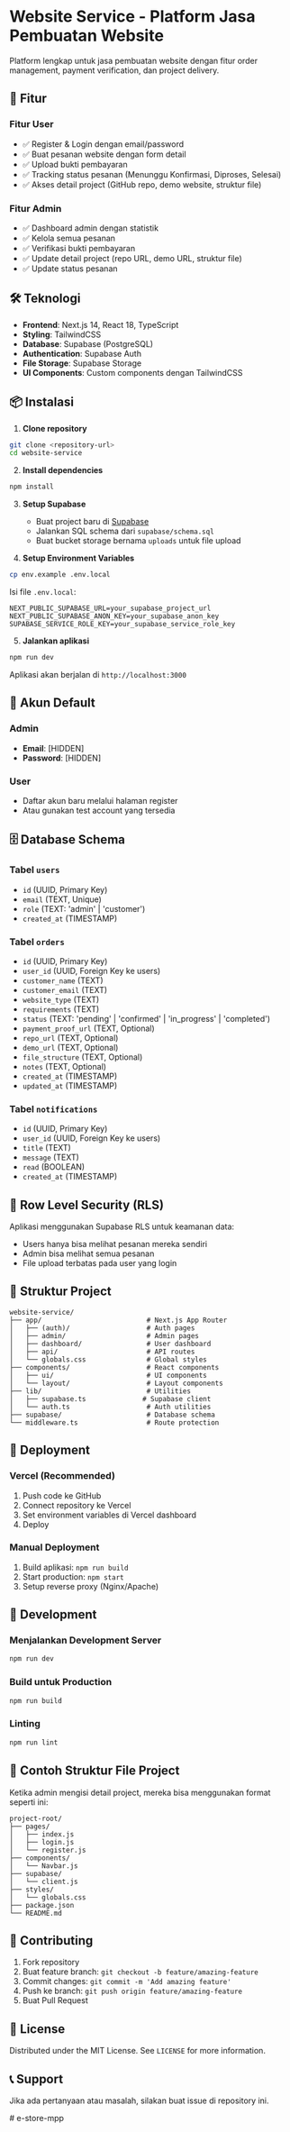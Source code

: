 # Website Service - Platform Jasa Pembuatan Website

Platform lengkap untuk jasa pembuatan website dengan fitur order management, payment verification, dan project delivery.

## 🚀 Fitur

### Fitur User
- ✅ Register & Login dengan email/password
- ✅ Buat pesanan website dengan form detail
- ✅ Upload bukti pembayaran
- ✅ Tracking status pesanan (Menunggu Konfirmasi, Diproses, Selesai)
- ✅ Akses detail project (GitHub repo, demo website, struktur file)

### Fitur Admin
- ✅ Dashboard admin dengan statistik
- ✅ Kelola semua pesanan
- ✅ Verifikasi bukti pembayaran
- ✅ Update detail project (repo URL, demo URL, struktur file)
- ✅ Update status pesanan

## 🛠 Teknologi

- **Frontend**: Next.js 14, React 18, TypeScript
- **Styling**: TailwindCSS
- **Database**: Supabase (PostgreSQL)
- **Authentication**: Supabase Auth
- **File Storage**: Supabase Storage
- **UI Components**: Custom components dengan TailwindCSS

## 📦 Instalasi

1. **Clone repository**
```bash
git clone <repository-url>
cd website-service
```

2. **Install dependencies**
```bash
npm install
```

3. **Setup Supabase**
   - Buat project baru di [Supabase](https://supabase.com)
   - Jalankan SQL schema dari `supabase/schema.sql`
   - Buat bucket storage bernama `uploads` untuk file upload

4. **Setup Environment Variables**
```bash
cp env.example .env.local
```

Isi file `.env.local`:
```env
NEXT_PUBLIC_SUPABASE_URL=your_supabase_project_url
NEXT_PUBLIC_SUPABASE_ANON_KEY=your_supabase_anon_key
SUPABASE_SERVICE_ROLE_KEY=your_supabase_service_role_key
```

5. **Jalankan aplikasi**
```bash
npm run dev
```

Aplikasi akan berjalan di `http://localhost:3000`

## 👤 Akun Default

### Admin
- **Email**: [HIDDEN]
- **Password**: [HIDDEN]

### User
- Daftar akun baru melalui halaman register
- Atau gunakan test account yang tersedia

## 🗄 Database Schema

### Tabel `users`
- `id` (UUID, Primary Key)
- `email` (TEXT, Unique)
- `role` (TEXT: 'admin' | 'customer')
- `created_at` (TIMESTAMP)

### Tabel `orders`
- `id` (UUID, Primary Key)
- `user_id` (UUID, Foreign Key ke users)
- `customer_name` (TEXT)
- `customer_email` (TEXT)
- `website_type` (TEXT)
- `requirements` (TEXT)
- `status` (TEXT: 'pending' | 'confirmed' | 'in_progress' | 'completed')
- `payment_proof_url` (TEXT, Optional)
- `repo_url` (TEXT, Optional)
- `demo_url` (TEXT, Optional)
- `file_structure` (TEXT, Optional)
- `notes` (TEXT, Optional)
- `created_at` (TIMESTAMP)
- `updated_at` (TIMESTAMP)

### Tabel `notifications`
- `id` (UUID, Primary Key)
- `user_id` (UUID, Foreign Key ke users)
- `title` (TEXT)
- `message` (TEXT)
- `read` (BOOLEAN)
- `created_at` (TIMESTAMP)

## 🔐 Row Level Security (RLS)

Aplikasi menggunakan Supabase RLS untuk keamanan data:
- Users hanya bisa melihat pesanan mereka sendiri
- Admin bisa melihat semua pesanan
- File upload terbatas pada user yang login

## 📁 Struktur Project

```
website-service/
├── app/                          # Next.js App Router
│   ├── (auth)/                   # Auth pages
│   ├── admin/                    # Admin pages
│   ├── dashboard/                # User dashboard
│   ├── api/                      # API routes
│   └── globals.css               # Global styles
├── components/                   # React components
│   ├── ui/                       # UI components
│   └── layout/                   # Layout components
├── lib/                          # Utilities
│   ├── supabase.ts              # Supabase client
│   └── auth.ts                   # Auth utilities
├── supabase/                     # Database schema
└── middleware.ts                 # Route protection
```

## 🚀 Deployment

### Vercel (Recommended)
1. Push code ke GitHub
2. Connect repository ke Vercel
3. Set environment variables di Vercel dashboard
4. Deploy

### Manual Deployment
1. Build aplikasi: `npm run build`
2. Start production: `npm start`
3. Setup reverse proxy (Nginx/Apache)

## 🔧 Development

### Menjalankan Development Server
```bash
npm run dev
```

### Build untuk Production
```bash
npm run build
```

### Linting
```bash
npm run lint
```

## 📝 Contoh Struktur File Project

Ketika admin mengisi detail project, mereka bisa menggunakan format seperti ini:

```
project-root/
├── pages/
│   ├── index.js
│   ├── login.js
│   └── register.js
├── components/
│   └── Navbar.js
├── supabase/
│   └── client.js
├── styles/
│   └── globals.css
├── package.json
└── README.md
```

## 🤝 Contributing

1. Fork repository
2. Buat feature branch: `git checkout -b feature/amazing-feature`
3. Commit changes: `git commit -m 'Add amazing feature'`
4. Push ke branch: `git push origin feature/amazing-feature`
5. Buat Pull Request

## 📄 License

Distributed under the MIT License. See `LICENSE` for more information.

## 📞 Support

Jika ada pertanyaan atau masalah, silakan buat issue di repository ini.

#   e - s t o r e - m p p 
 
 